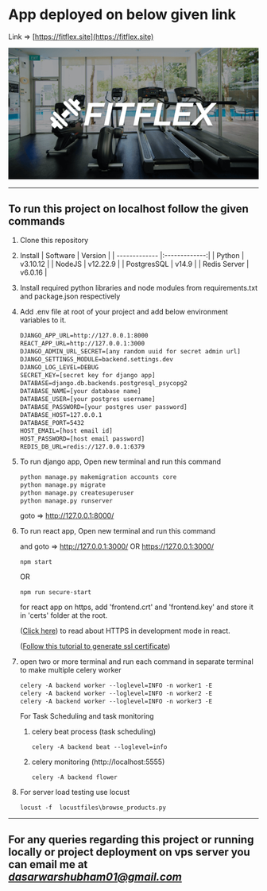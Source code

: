 # App deployed on below given link

Link => [https://fitflex.site](https://fitflex.site)

![FitEats Banner Image](https://raw.githubusercontent.com/dasarwarshubham/gym-ecommerce-website/master/public/fitflex-og-card.png)

***

## To run this project on localhost follow the given commands

1. Clone this repository

2. Install
    | Software      | Version       |
    | ------------- |:-------------:|
    | Python        | v3.10.12      |
    | NodeJS        | v12.22.9      |
    | PostgresSQL   | v14.9         |
    | Redis Server  | v6.0.16       |


3. Install required python libraries and node modules from requirements.txt and package.json respectively

4. Add .env file at root of your project and add below environment variables to it.
    ```
    DJANGO_APP_URL=http://127.0.0.1:8000
    REACT_APP_URL=http://127.0.0.1:3000
    DJANGO_ADMIN_URL_SECRET=[any random uuid for secret admin url]
    DJANGO_SETTINGS_MODULE=backend.settings.dev
    DJANGO_LOG_LEVEL=DEBUG
    SECRET_KEY=[secret key for django app]
    DATABASE=django.db.backends.postgresql_psycopg2
    DATABASE_NAME=[your database name]
    DATABASE_USER=[your postgres username]
    DATABASE_PASSWORD=[your postgres user password]
    DATABASE_HOST=127.0.0.1
    DATABASE_PORT=5432
    HOST_EMAIL=[host email id]
    HOST_PASSWORD=[host email password]
    REDIS_DB_URL=redis://127.0.0.1:6379
    ```

5. To run django app, Open new terminal and run this command 
    
    ```
    python manage.py makemigration accounts core
    python manage.py migrate
    python manage.py createsuperuser
    python manage.py runserver
    ```
    goto => http://127.0.0.1:8000/

6. To run react app, Open new terminal and run this command

    and goto => http://127.0.0.1:3000/ OR https://127.0.0.1:3000/

    ```
    npm start
    ```

    OR
    ```
    npm run secure-start
    ```

    for react app on https, add 'frontend.crt' and 'frontend.key' and store it in 'certs' folder at the root.

    ([Click here](https://create-react-app.dev/docs/using-https-in-development/)) to read about HTTPS in development mode in react.

    ([Follow this tutorial to generate ssl certificate](https://www.baeldung.com/linux/crt-key-files))

7. open two or more terminal and run each command in separate terminal to make multiple celery worker

    ```
    celery -A backend worker --loglevel=INFO -n worker1 -E
    celery -A backend worker --loglevel=INFO -n worker2 -E
    celery -A backend worker --loglevel=INFO -n worker3 -E
    ```
    For Task Scheduling and task monitoring
    1. celery beat process (task scheduling)
        ```
        celery -A backend beat --loglevel=info
        ```

    2. celery monitoring (http://localhost:5555)
        ```
        celery -A backend flower
        ```

8. For server load testing use locust
    ```
    locust -f  locustfiles\browse_products.py
    ```

***
## For any queries regarding this project or running locally or project deployment on vps server you can email me at *dasarwarshubham01@gmail.com*
